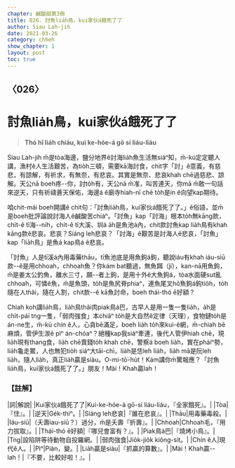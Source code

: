 ```yaml
---
chapter: 鹹酸甜第3冊
title: 026. 討魚lia̍h鳥，kui家伙á餓死了了
author: Siau Lah-jih
date: 2021-03-26
category: chheh
show_chapter: 1
layout: post
toc: true
---
```


## 〈026〉
# 討魚lia̍h鳥，kui家伙á餓死了了
> **Thó hî lia̍h chiáu, kui ke-hóe-á gō sí liáu-liáu**
 
Siau Lah-jih m̄是tòa海邊，鹽分地界ê討海lia̍h魚生活無siáⁿ知，m̄-kú定定聽人講，漁村ê人生活艱苦，為tio̍h三頓，需要kā海討食，chit字「討」ê意義，有慈悲，有諒解，有祈求，有無奈，有悲哀。其實是無奈、悲哀khah chē過慈悲、諒解。天公nā boeh疼--你，討to̍h有，天公nā m̄准，叫苦連天，你mā m̄敢一句話來逆天，只有祈禱蒼天保佑，海邊á ê廟寺hiah-nī chē to̍h是in ê向望kap期待。

咱chit-mái boeh開講ê chit句：「討魚lia̍h鳥，kui家伙á餓死了了。」ê俗語，並m̄是boeh批評論說討海人ê鹹酸苦chiáⁿ。「討魚」kap「討海」根本to̍h無kāng款，chi̍t-ê tī海--ni̍h，chi̍t-ê tī大溪、圳á a̍h是魚池á內，chit款討魚kap lia̍h鳥有khah kāng款ê悲哀。悲哀？Siáng leh悲哀？「討海」ê艱苦是討海人ê悲哀，「討魚」kap「lia̍h鳥」是魚á kap鳥á ê悲哀。

「討魚」人是tī溪á內用毒藥thāu，tī魚池底是用魚鉤á鉤，聽說iáu有khah iáu-siū款--ê是用chhoah，chhoah魚？你kám bat聽過，無魚餌（jí），kan-nā用魚鉤，m̄是姜太公釣魚，離水三寸，願--者上鉤，是用十外ê大魚鉤á，tòa水面硬sut亂chhoah，可憐ê魚，m̄是魚頭，to̍h是魚尻脊phiaⁿ，連魚尾叉hō͘魚鉤á鉤tio̍h，to̍h隨在人thâi，隨在人割，chit款--ê kā魚討命，boeh thái-thó ē好額？

Chiah koh講lia̍h鳥，lia̍h鳥thâi肉piak鳥á巴，古早人是用一隻一隻lia̍h，a̍h是chi̍t-pái tng一隻，「弱肉強食」本chiâⁿ to̍h是大自然ê定律（天理），食物鏈to̍h是án-ne生，m̄-kú chín ê人，心貪bē滿足，boeh lia̍h to̍h來kui-ê網，m̄-chiah bē麻煩，管伊生湠ē pìⁿ án-chóaⁿ？絕種kap我siáⁿ牽連，後代人管伊hiah chē，現lia̍h現有thang食，lia̍h chē賣錢to̍h khah chē，警察á boeh lia̍h，實在pháiⁿ勢，lia̍h龜走鱉，人也無犯tio̍h siáⁿ大tāi-chì，lia̍h是恁leh lia̍h，lia̍h mā是阮leh lia̍h，隨人lia̍h，真正lia̍h贏是siàu。O-mi-tō͘-hu̍t！Kám講你m̄驚報應？「討魚lia̍h鳥，kui家伙á餓死了了。」朋友！Mài！Khah贏lah！

 
### 【註解】

|詞|解說|
|Kui家伙á餓死了了|Kui-ke-hóe-á gō-sí liáu-liáu，『全家餓死』。|
|Tòa|『住』。|
|逆天|Ge̍k-thiⁿ。|
|Siáng leh悲哀|『誰在悲哀』。|
|Thāu|用毒藥毒殺。|
|Iáu-siū|（夭壽iau-siū？）過分，m̄是夭壽『折壽』。|
|Chhoah|Chhoah毛，『用力拔取』。|
|Thái-thó ē好額|『哪兒會富有？』。|
|Piak鳥á巴|『燒烤小鳥』。|
|Tng|設陷阱等待動物自投羅網。|
|弱肉強食|Jio̍k-jio̍k kiông-si̍t。|
|Chín ê人|現代ê人。|
|Pìⁿ|Piàn，變。|
|Lia̍h贏是siàu|『抓贏的算數』。|
|Mài！Khah贏--lah！|『不要，比較好啦！』。|
